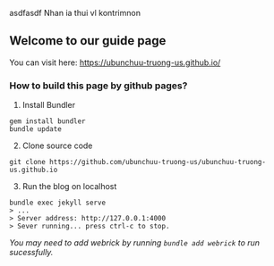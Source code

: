 asdfasdf
Nhan ia thui vl
kontrimnon

## Welcome to our guide page
You can visit here: https://ubunchuu-truong-us.github.io/
### How to build this page by github pages?
1. Install Bundler
```
gem install bundler
bundle update
```
2. Clone source code
```
git clone https://github.com/ubunchuu-truong-us/ubunchuu-truong-us.github.io
```
3. Run the blog on localhost
```
bundle exec jekyll serve
> ...
> Server address: http://127.0.0.1:4000
> Sever running... press ctrl-c to stop.
```
*You may need to add webrick by running `bundle add webrick` to run sucessfully.*
